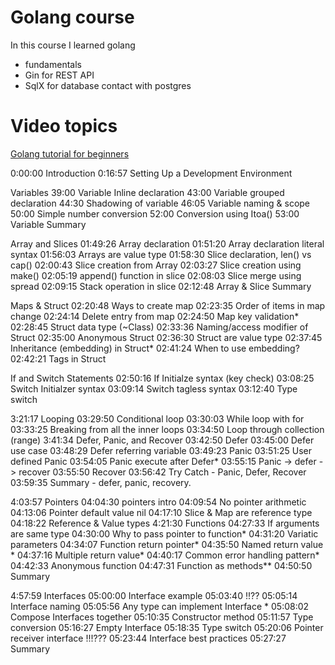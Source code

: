 # Golang course

In this course I learned golang 
 * fundamentals 
 * Gin for REST API
 * SqlX for database contact with postgres

# Video topics 

[Golang tutorial for beginners](https://www.youtube.com/watch?v=YS4e4q9oBaU&t=10080s)

0:00:00 Introduction
0:16:57 Setting Up a Development Environment

Variables
39:00 Variable Inline declaration
43:00 Variable grouped declaration
44:30 Shadowing of variable
46:05 Variable naming & scope
50:00 Simple number conversion
52:00 Conversion using Itoa()
53:00 Variable Summary



Array and Slices
01:49:26 Array declaration
01:51:20 Array declaration literal syntax
01:56:03 Arrays are value type
01:58:30 Slice declaration, len() vs cap()
02:00:43 Slice creation from Array
02:03:27 Slice creation using make()
02:05:19 append() function in slice
02:08:03 Slice merge using spread
02:09:15 Stack operation in slice
02:12:48 Array & Slice Summary


Maps & Struct
02:20:48 Ways to create map
02:23:35 Order of items in map change
02:24:14 Delete entry from map
02:24:50 Map key validation*
02:28:45 Struct data type (~Class)
02:33:36 Naming/access modifier of Struct
02:35:00 Anonymous Struct
02:36:30 Struct are value type
02:37:45 Inheritance (embedding) in Struct*
02:41:24 When to use embedding?
02:42:21 Tags in Struct

If and Switch Statements
02:50:16 If Initialze syntax (key check)
03:08:25 Switch Initialzer syntax
03:09:14 Switch tagless syntax
03:12:40 Type switch

3:21:17 Looping
03:29:50 Conditional loop
03:30:03 While loop with for
03:33:25 Breaking from all the inner loops
03:34:50 Loop through collection (range)
3:41:34 Defer, Panic, and Recover
03:42:50 Defer
03:45:00 Defer use case
03:48:29 Defer referring variable
03:49:23 Panic
03:51:25 User defined Panic
03:54:05 Panic execute after Defer*
03:55:15 Panic -> defer -> recover
03:55:50 Recover
03:56:42 Try Catch - Panic, Defer, Recover
03:59:35 Summary - defer, panic, recovery.


4:03:57 Pointers
04:04:30 pointers intro
04:09:54 No pointer arithmetic
04:13:06 Pointer default value nil
04:17:10 Slice & Map are reference type
04:18:22 Reference & Value types
4:21:30 Functions
04:27:33 If arguments are same type
04:30:00 Why to pass pointer to function*
04:31:20 Variatic parameters
04:34:07 Function return pointer*
04:35:50 Named return value *
04:37:16 Multiple return value*
04:40:17 Common error handling pattern*
04:42:33 Anonymous function
04:47:31 Function as methods**
04:50:50 Summary


4:57:59 Interfaces
05:00:00 Interface example
05:03:40 !!??
05:05:14 Interface naming
05:05:56 Any type can implement Interface *
05:08:02 Compose Interfaces together
05:10:35 Constructor method
05:11:57 Type conversion
05:16:27 Empty Interface
05:18:35 Type switch
05:20:06 Pointer receiver interface !!!???
05:23:44 Interface best practices
05:27:27 Summary


